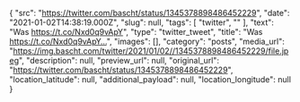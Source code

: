 {
  "src": "https://twitter.com/bascht/status/1345378898486452229",
  "date": "2021-01-02T14:38:19.000Z",
  "slug": null,
  "tags": [
    "twitter",
    ""
  ],
  "text": "Was https://t.co/Nxd0q9vApY",
  "type": "twitter_tweet",
  "title": "Was https://t.co/Nxd0q9vApY…",
  "images": [],
  "category": "posts",
  "media_url": "https://img.bascht.com/twitter/2021/01/02//1345378898486452229/file.jpeg",
  "description": null,
  "preview_url": null,
  "original_url": "https://twitter.com/bascht/status/1345378898486452229",
  "location_latitude": null,
  "additional_payload": null,
  "location_longitude": null
}
